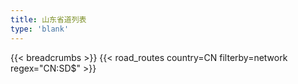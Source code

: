 ```yaml
---
title: 山东省道列表
type: 'blank'
---
```


{{< breadcrumbs >}}
{{< road_routes country=CN filterby=network regex="CN:SD$" >}}
